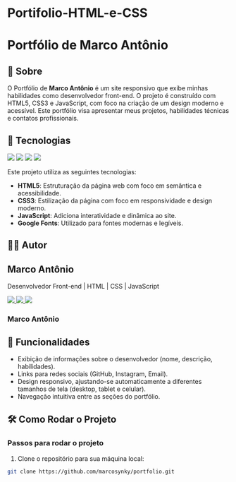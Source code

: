 # Portifolio-HTML-e-CSS
# Portfólio de Marco Antônio

<h2>📖 Sobre</h2>
<p>O Portfólio de <strong>Marco Antônio</strong> é um site responsivo que exibe minhas habilidades como desenvolvedor front-end. O projeto é construído com HTML5, CSS3 e JavaScript, com foco na criação de um design moderno e acessível. Este portfólio visa apresentar meus projetos, habilidades técnicas e contatos profissionais.</p>

## 🚀 Tecnologias

<div>
  <img src="https://img.shields.io/badge/HTML5-E34F26?style=for-the-badge&logo=html5&logoColor=white">
  <img src="https://img.shields.io/badge/CSS3-1572B6?style=for-the-badge&logo=css3&logoColor=white">
  <img src="https://img.shields.io/badge/JavaScript-F7DF1E?style=for-the-badge&logo=javascript&logoColor=white">
  <img src="https://img.shields.io/badge/Google%20Fonts-4285F4?style=for-the-badge&logo=google-fonts&logoColor=white">
</div>

<p>Este projeto utiliza as seguintes tecnologias:</p>
<ul>
  <li><strong>HTML5</strong>: Estruturação da página web com foco em semântica e acessibilidade.</li>
  <li><strong>CSS3</strong>: Estilização da página com foco em responsividade e design moderno.</li>
  <li><strong>JavaScript</strong>: Adiciona interatividade e dinâmica ao site.</li>
  <li><strong>Google Fonts</strong>: Utilizado para fontes modernas e legíveis.</li>
</ul>

## 👨‍💻 Autor
<h2>Marco Antônio</h2>

<p>Desenvolvedor Front-end | HTML | CSS | JavaScript</p>



<p>
  <a href="https://github.com/marcosynky" target="_blank">
    <img src="https://img.shields.io/badge/GitHub-000000?style=for-the-badge&logo=github&logoColor=white" />
  </a>
  <a href="https://www.instagram.com/marcosynky/" target="_blank">
    <img src="https://img.shields.io/badge/Instagram-E4405F?style=for-the-badge&logo=instagram&logoColor=white" />
  </a>
  <a href="mailto:marcosynky@gmail.com" target="_blank">
    <img src="https://img.shields.io/badge/Email-D14836?style=for-the-badge&logo=gmail&logoColor=white" />
  </a>
</p>

<h3>Marco Antônio</h3>

## 📱 Funcionalidades

- Exibição de informações sobre o desenvolvedor (nome, descrição, habilidades).
- Links para redes sociais (GitHub, Instagram, Email).
- Design responsivo, ajustando-se automaticamente a diferentes tamanhos de tela (desktop, tablet e celular).
- Navegação intuitiva entre as seções do portfólio.

## 🛠️ Como Rodar o Projeto

### Passos para rodar o projeto

1. Clone o repositório para sua máquina local:

```bash
git clone https://github.com/marcosynky/portfolio.git
